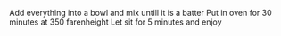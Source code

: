 Add everything into a bowl and mix untill it is a batter
Put in oven for 30 minutes at 350 farenheight
Let sit for 5 minutes and enjoy